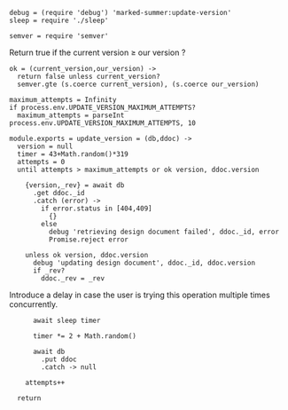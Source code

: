     debug = (require 'debug') 'marked-summer:update-version'
    sleep = require './sleep'

    semver = require 'semver'

Return true if the current version ≥ our version ?

    ok = (current_version,our_version) ->
      return false unless current_version?
      semver.gte (s.coerce current_version), (s.coerce our_version)

    maximum_attempts = Infinity
    if process.env.UPDATE_VERSION_MAXIMUM_ATTEMPTS?
      maximum_attempts = parseInt process.env.UPDATE_VERSION_MAXIMUM_ATTEMPTS, 10

    module.exports = update_version = (db,ddoc) ->
      version = null
      timer = 43+Math.random()*319
      attempts = 0
      until attempts > maximum_attempts or ok version, ddoc.version

        {version,_rev} = await db
          .get ddoc._id
          .catch (error) ->
            if error.status in [404,409]
              {}
            else
              debug 'retrieving design document failed', ddoc._id, error
              Promise.reject error

        unless ok version, ddoc.version
          debug 'updating design document', ddoc._id, ddoc.version
          if _rev?
            ddoc._rev = _rev

Introduce a delay in case the user is trying this operation multiple times concurrently.

          await sleep timer

          timer *= 2 + Math.random()

          await db
            .put ddoc
            .catch -> null

        attempts++

      return
